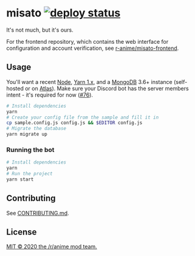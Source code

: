 # misato [![deploy status](https://img.shields.io/github/deployments/r-anime/discord-mod-bot/production?label=deploy)](https://github.com/r-anime/discord-mod-bot/deployments/activity_log?environment=production)

It's not much, but it's ours.

For the frontend repository, which contains the web interface for configuration and account verification, see [r-anime/misato-frontend](https://github.com/r-anime/misato-frontend).

## Usage

You'll want a recent [Node](https://nodejs.org/en/download/), [Yarn 1.x](https://classic.yarnpkg.com/en/docs/install), and a [MongoDB](https://www.mongodb.com/) 3.6+ instance (self-hosted or on [Atlas](https://www.mongodb.com/cloud/atlas)). Make sure your Discord bot has the server members intent - it's required for now ([#76](https://github.com/r-anime/misato/issues/76)).

```bash
# Install dependencies
yarn
# Create your config file from the sample and fill it in
cp sample.config.js config.js && $EDITOR config.js
# Migrate the database
yarn migrate up
```

### Running the bot

```bash
# Install dependencies
yarn
# Run the project
yarn start
```

## Contributing

See [CONTRIBUTING.md](CONTRIBUTING.md).

## License

[MIT &copy; 2020 the /r/anime mod team.](LICENSE)
